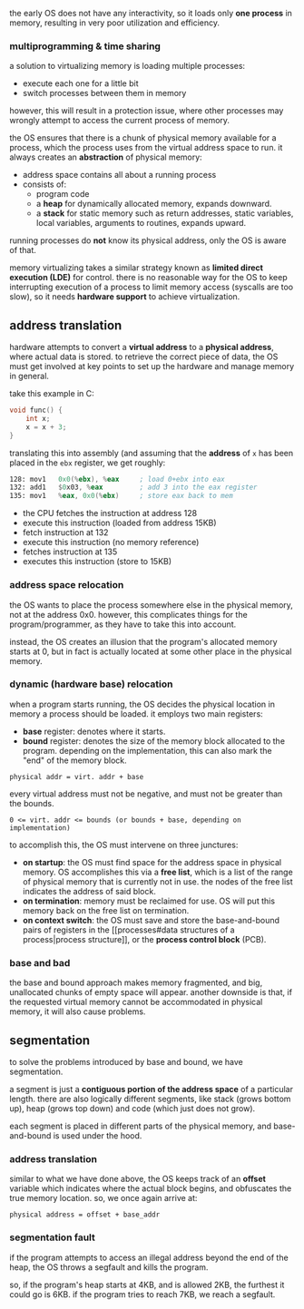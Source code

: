 the early OS does not have any interactivity, so it loads only **one process** in memory, resulting in very poor utilization and efficiency.

### multiprogramming & time sharing
a solution to virtualizing memory is loading multiple processes:
- execute each one for a little bit
- switch processes between them in memory

however, this will result in a protection issue, where other processes may wrongly attempt to access the current process of memory.

the OS ensures that there is a chunk of physical memory available for a process, which the process uses from the virtual address space to run. it always creates an **abstraction** of physical memory:
- address space contains all about a running process
- consists of:
	- program code
	- a **heap** for dynamically allocated memory, expands downward.
	- a **stack** for static memory such as return addresses, static variables, local variables, arguments to routines, expands upward.

running processes do **not** know its physical address, only the OS is aware of that.

memory virtualizing takes a similar strategy known as **limited direct execution (LDE)** for control. there is no reasonable way for the OS to keep interrupting execution of a process to limit memory access (syscalls are too slow), so it needs **hardware support** to achieve virtualization.

## address translation
hardware attempts to convert a **virtual address** to a **physical address**, where actual data is stored. to retrieve the correct piece of data, the OS must get involved at key points to set up the hardware and manage memory in general.

take this example in C:

```c
void func() {
	int x;
	x = x + 3; 
}
```

translating this into assembly (and assuming that the **address** of `x` has been placed in the `ebx` register, we get roughly:

```asm
128: mov1   0x0(%ebx), %eax     ; load 0+ebx into eax
132: add1   $0x03, %eax         ; add 3 into the eax register
135: mov1   %eax, 0x0(%ebx)     ; store eax back to mem
```

- the CPU fetches the instruction at address 128
- execute this instruction (loaded from address 15KB)
- fetch instruction at 132
- execute this instruction (no memory reference)
- fetches instruction at 135
- executes this instruction (store to 15KB)
### address space relocation
the OS wants to place the process somewhere else in the physical memory, not at the address 0x0. however, this complicates things for the program/programmer, as they have to take this into account. 

instead, the OS creates an illusion that the program's allocated memory starts at 0, but in fact is actually located at some other place in the physical memory.

### dynamic (hardware base) relocation
when a program starts running, the OS decides the physical location in memory a process should be loaded. it employs two main registers:
- **base** register: denotes where it starts.
- **bound** register: denotes the size of the memory block allocated to the program. depending on the implementation, this can also mark the "end" of the memory block.

```
physical addr = virt. addr + base
```

every virtual address must not be negative, and must not be greater than the bounds.

```
0 <= virt. addr <= bounds (or bounds + base, depending on implementation)
```

to accomplish this, the OS must intervene on three junctures:
- **on startup**: the OS must find space for the address space in physical memory. OS accomplishes this via a **free list**, which is a list of the range of physical memory that is currently not in use. the nodes of the free list indicates the address of said block.
- **on termination**: memory must be reclaimed for use. OS will put this memory back on the free list on termination.
- **on context switch**: the OS must save and store the base-and-bound pairs of registers in the [[processes#data structures of a process|process structure]], or the **process control block** (PCB).

### base and bad
the base and bound approach makes memory fragmented, and big, unallocated chunks of empty space will appear. another downside is that, if the requested virtual memory cannot be accommodated in physical memory, it will also cause problems. 
## segmentation
to solve the problems introduced by base and bound, we have segmentation.

a segment is just a **contiguous portion of the address space** of a particular length. there are also logically different segments, like stack (grows bottom up), heap (grows top down) and code (which just does not grow).

each segment is placed in different parts of the physical memory, and base-and-bound is used under the hood.
### address translation
similar to what we have done above, the OS keeps track of an **offset** variable which indicates where the actual block begins, and obfuscates the true memory location. so, we once again arrive at:

```
physical address = offset + base_addr
```

### segmentation fault
if the program attempts to access an illegal address beyond the end of the heap, the OS throws a segfault and kills the program.

so, if the program's heap starts at 4KB, and is allowed 2KB, the furthest it could go is 6KB. if the program tries to reach 7KB, we reach a segfault.